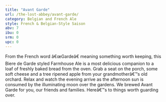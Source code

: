 ```yaml
---
title: "Avant Garde"
url: /the-lost-abbey/avant-garde/
category: Belgian and French Ale
style: French & Belgian-Style Saison
abv: 7
ibu: 0
srm: 0
upc: 0
---
```

From the French word â€œGardeâ€ meaning something worth keeping, this Biere de Garde styled Farmhouse Ale is a most delicious companion to a loaf of freshly baked bread from the oven. Grab a seat on the porch, some soft cheese and a tree ripened apple from your grandmotherâ€™s old orchard. Relax and watch the evening arrive as the afternoon sun is consumed by the illuminating moon over the gardens. We brewed Avant Garde for you, our friends and families. Hereâ€™s to things worth guarding over.
